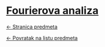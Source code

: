 # [Fourierova analiza](https://www.github.com/studosi-fer/FOURIER)
[<- Stranica predmeta](https://www.fer.unizg.hr/predmet/fouan)

[<- Povratak na listu predmeta](https://www.github.com/studosi/FER)